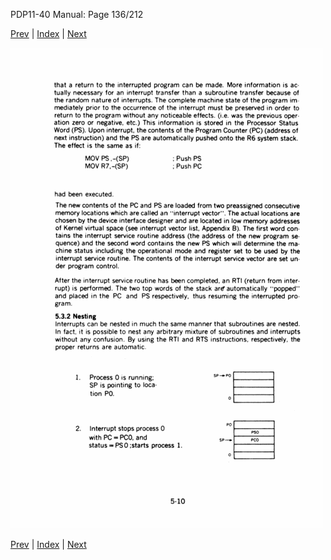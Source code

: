 PDP11-40 Manual: Page 136/212

[Prev](pdp11-40-000135.html) | [Index](index.html) | [Next](pdp11-40-000137.html)

![](pdp11-40-000136.gif)

[Prev](pdp11-40-000135.html) | [Index](index.html) | [Next](pdp11-40-000137.html)

